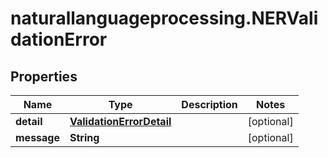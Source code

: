 # naturallanguageprocessing.NERValidationError

## Properties

Name | Type | Description | Notes
------------ | ------------- | ------------- | -------------
**detail** | [**ValidationErrorDetail**](ValidationErrorDetail.md) |  | [optional] 
**message** | **String** |  | [optional] 


